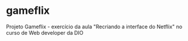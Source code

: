 # gameflix
Projeto Gameflix - exercício da aula "Recriando a interface do Netflix" no curso de Web developer da DIO
